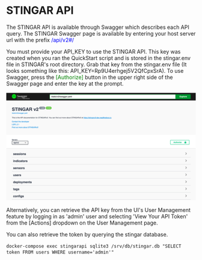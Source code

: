 STINGAR API
===========

The STINGAR API is available through Swagger which describes each API query. The STINGAR Swagger page is available by entering your host server url with the prefix <span style="color:blue;">/api/v2#/</span>

You must provide your API_KEY to use the STINGAR API. This key was created when you ran the QuickStart script and is stored in the stingar.env file in STINGAR's root directory. Grab that key from the stingar.env file (It looks something like this: API_KEY=Rp9U4erhgej5V2QfCpxSrA). To use Swagger, press the <span style="color:green;">[Authorize]</span> button in the upper right side of the Swagger page and enter the key at the prompt.

![swagger page](../img/swagger.png)

Alternatively, you can retrieve the API key from the UI's User Management feature by logging in as 'admin' user and selecting 'View Your API Token' from the [Actions] dropdown on the User Management page.

You can also retrieve the token by querying the stingar database.

```
docker-compose exec stingarapi sqlite3 /srv/db/stingar.db "SELECT token FROM users WHERE username='admin'"
```